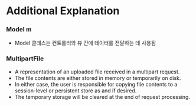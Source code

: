# Additional Explanation

### Model m
- Model 클래스는 컨트롤러와 뷰 간에 데이터를 전달하는 데 사용됨

### MultipartFile
- A representation of an uploaded file received in a multipart request.
- The file contents are either stored in memory or temporarily on disk. 
- In either case, the user is responsible for copying file contents to a session-level or persistent store as and if desired. 
- The temporary storage will be cleared at the end of request processing.